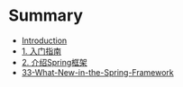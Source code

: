 # Summary

* [Introduction](README.md)
* [1. 入门指南](1-Getting-Started-with-Spring.md)
* [2. 介绍Spring框架](2-Introduction-to-the-Spring-Framework.md)
* [33-What-New-in-the-Spring-Framework](33-what-new-in-the-spring-framework.md)


